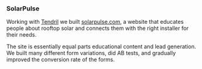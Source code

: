 
### SolarPulse

Working with [Tendril][1] we built [solarpulse.com][2], a website that educates people about rooftop solar and connects them with the right installer for their needs.

The site is essentially equal parts educational content and lead generation. We built many different form variations, did AB tests, and gradually improved the conversion rate of the forms.

[1]: https://www.tendrilinc.com
[2]: https://www.solarpulse.com/